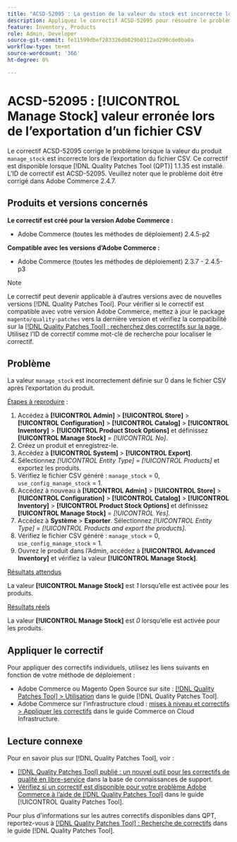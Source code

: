 ```yaml
---
title: "ACSD-52095 : La gestion de la valeur du stock est incorrecte lors de l’exportation au format CSV"
description: Appliquez le correctif ACSD-52095 pour résoudre le problème Adobe Commerce en raison duquel la valeur du stock de gestion du produit est incorrecte lors de l’exportation au format CSV.
feature: Inventory, Products
role: Admin, Developer
source-git-commit: fe11599dbef283326db029b0312ad290cde0ba0a
workflow-type: tm+mt
source-wordcount: '366'
ht-degree: 0%

---
```


# ACSD-52095 : [!UICONTROL Manage Stock] valeur erronée lors de l’exportation d’un fichier CSV

Le correctif ACSD-52095 corrige le problème lorsque la valeur du produit `manage_stock` est incorrecte lors de l’exportation du fichier CSV. Ce correctif est disponible lorsque [!DNL Quality Patches Tool (QPT)] 1.1.35 est installé. L’ID de correctif est ACSD-52095. Veuillez noter que le problème doit être corrigé dans Adobe Commerce 2.4.7.

## Produits et versions concernés

**Le correctif est créé pour la version Adobe Commerce :**

* Adobe Commerce (toutes les méthodes de déploiement) 2.4.5-p2

**Compatible avec les versions d’Adobe Commerce :**

* Adobe Commerce (toutes les méthodes de déploiement) 2.3.7 - 2.4.5-p3

>[!NOTE]
>
>Le correctif peut devenir applicable à d’autres versions avec de nouvelles versions [!DNL Quality Patches Tool]. Pour vérifier si le correctif est compatible avec votre version Adobe Commerce, mettez à jour le package `magento/quality-patches` vers la dernière version et vérifiez la compatibilité sur la [[!DNL Quality Patches Tool] : recherchez des correctifs sur la page ](https://experienceleague.adobe.com/tools/commerce-quality-patches/index.html). Utilisez l’ID de correctif comme mot-clé de recherche pour localiser le correctif.

## Problème

La valeur `manage_stock` est incorrectement définie sur 0 dans le fichier CSV après l’exportation du produit.

<u>Étapes à reproduire</u> :

1. Accédez à **[!UICONTROL Admin]** > **[!UICONTROL Store]** > **[!UICONTROL Configuration]** > **[!UICONTROL Catalog]** > **[!UICONTROL Inventory]** > **[!UICONTROL Product Stock Options]** et définissez **[!UICONTROL Manage Stock]** = *[!UICONTROL No]*.
1. Créez un produit et enregistrez-le.
1. Accédez à **[!UICONTROL System]** > **[!UICONTROL Export]**.
1. Sélectionnez *[!UICONTROL Entity Type]* = *[!UICONTROL Products]* et exportez les produits.
1. Vérifiez le fichier CSV généré : `manage_stock` = 0, `use_config_manage_stock` = 1.
1. Accédez à nouveau à **[!UICONTROL Admin]** > **[!UICONTROL Store]** > **[!UICONTROL Configuration]** > **[!UICONTROL Catalog]** > **[!UICONTROL Inventory]** > **[!UICONTROL Product Stock Options]** et définissez **[!UICONTROL Manage Stock]** = *[!UICONTROL Yes]*.
1. Accédez à **Système** > **Exporter**.
Sélectionnez *[!UICONTROL Entity Type]* = *[!UICONTROL Products and export the products]*.
1. Vérifiez le fichier CSV généré : `manage_stock` = 0, `use_config_manage_stock` = 1.
1. Ouvrez le produit dans l’Admin, accédez à **[!UICONTROL Advanced Inventory]** et vérifiez la valeur **[!UICONTROL Manage Stock]**.

<u>Résultats attendus</u>

La valeur **[!UICONTROL Manage Stock]** est *1* lorsqu’elle est activée pour les produits.

<u>Résultats réels</u>

La valeur **[!UICONTROL Manage Stock]** est *0* lorsqu’elle est activée pour les produits.

## Appliquer le correctif

Pour appliquer des correctifs individuels, utilisez les liens suivants en fonction de votre méthode de déploiement :

* Adobe Commerce ou Magento Open Source sur site : [[!DNL Quality Patches Tool] > Utilisation](</help/tools/quality-patches-tool/usage.md>) dans le guide [!DNL Quality Patches Tool].
* Adobe Commerce sur l’infrastructure cloud : [mises à niveau et correctifs > Appliquer les correctifs](https://experienceleague.adobe.com/docs/commerce-cloud-service/user-guide/develop/upgrade/apply-patches.html) dans le guide Commerce on Cloud Infrastructure.

## Lecture connexe

Pour en savoir plus sur [!DNL Quality Patches Tool], voir :

* [[!DNL Quality Patches Tool] publié : un nouvel outil pour les correctifs de qualité en libre-service](https://experienceleague.adobe.com/en/docs/commerce-knowledge-base/kb/announcements/commerce-announcements/magento-quality-patches-released-new-tool-to-self-serve-quality-patches) dans la base de connaissances de support.
* [Vérifiez si un correctif est disponible pour votre problème Adobe Commerce à l’aide de  [!DNL Quality Patches Tool]](/help/tools/quality-patches-tool/patches-available-in-qpt/check-patch-for-magento-issue-with-magento-quality-patches.md) dans le guide [!UICONTROL Quality Patches Tool].


Pour plus d&#39;informations sur les autres correctifs disponibles dans QPT, reportez-vous à [[!DNL Quality Patches Tool] : Recherche de correctifs](<https://experienceleague.adobe.com/tools/commerce-quality-patches/index.html>) dans le guide [!DNL Quality Patches Tool].
